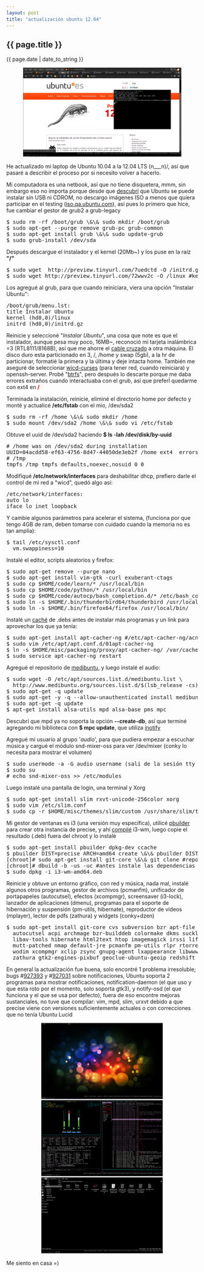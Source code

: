 ```yaml
---
layout: post
title: "actualización ubuntu 12.04"
---
```


## {{ page.title }}

<p class="date">{{ page.date | date_to_string }}</p>

<div align="center" id="img"><a href="/assets/img/49.png" target="_blank"><img src="/assets/img/49.png" style="width: 417px; height: 234px;"></a>
</div>

He actualizado mi laptop de Ubuntu 10.04 a la 12.04 LTS (n___n)/, así que pasaré a describir el proceso por si necesito volver a hacerlo.

Mi computadora es una netbook, así que no tiene disquetera, mmm, sin embargo eso no importa porque desde que <a href="http://chilicuil.github.com/all/os/2010/05/19/ubuntu-desde-windows-nowubi-netinstaller.html" target="_blank">descubrí</a> que Ubuntu se puede instalar sin USB ni CDROM, no descargo imágenes ISO a menos que quiera participar en el testing (<a href="http://iso.qa.ubuntu.com" target="_blank">iso.qa.ubuntu.com</a>), así pues lo primero que hice, fue cambiar el gestor de grub2 a grub-legacy

<pre class="sh_sh">
$ sudo rm -rf /boot/grub \&\& sudo mkdir /boot/grub
$ sudo apt-get --purge remove grub-pc grub-common
$ sudo apt-get install grub \&\& sudo update-grub
$ sudo grub-install /dev/sda
</pre>

Después descargue el instalador y el kernel (20Mb~) y los puse en la raíz **"/"**

<pre class="sh_sh">
$ sudo wget  http://preview.tinyurl.com/7uedctd -O /initrd.gz #instalador
$ sudo wget http://preview.tinyurl.com/72wwv2c -O /linux #kernel
</pre>

Los agregué al grub, para que cuando reiniciara, viera una opción "Instalar Ubuntu":

<pre class="sh_properties">
/boot/grub/menu.lst:
title Instalar Ubuntu
kernel (hd0,0)/linux
initrd (hd0,0)/initrd.gz
</pre>

Reinicie y seleccioné "<em>Instalar Ubuntu</em>", una cosa que note es que el instalador, aunque pesa muy poco, 16MB~, reconoció mi tarjeta inalámbrica =3 (RTL8111/8168B), así que me ahorre el <a href="http://chilicuil.github.com/all/random/2010/12/14/compartir-conexion-pc-a-pc.html" target="_blank">cable cruzado</a> a otra máquina. El disco duro esta particionado en 3, /, /home y swap (5gb), a la hr de particionar, formatié la primera y la última y deje intacta home. También me aseguré de seleccionar <a href="http://chilicuil.github.com/all/random/2010/12/07/conexion-alambrica-inalambrica-al-mismo-tiempo.html" target="_blank">wicd-curses</a> (para tener red, cuando reiniciara) y openssh-server. Probé "<a href="http://en.wikipedia.org/wiki/Btrfs" target="_blank">btrfs</a>", pero después lo descarte porque me daba errores extraños cuando interactuaba con el grub, así que preferĺ quedarme con ext4 en <strong><span style="color: rgb(255, 0, 0);">/</span></strong>

Terminada la instalación, reinicie, eliminé el directorio home por defecto y monté y actualicé **/etc/fstab** con el mio, /dev/sda2

<pre class="sh_sh">
$ sudo rm -rf /home \&\& sudo mkdir /home
$ sudo mount /dev/sda2 /home \&\& sudo vi /etc/fstab
</pre>

Obtuve el uuid de /dev/sda2 haciendo **$ ls -lah /dev/disk/by-uuid**

<pre>
# /home was on /dev/sda2 during installation
UUID=04acdd58-ef63-4756-8d47-44050de3eb2f /home ext4  errors=remount-ro 0 1
# /tmp
tmpfs /tmp tmpfs defaults,noexec,nosuid 0 0
</pre>

Modifiqué **/etc/network/interfaces** para deshabilitar dhcp, prefiero darle el control de mi red a "wicd", quedó algo así:

<pre class="sh_properties">
/etc/network/interfaces:
auto lo
iface lo inet loopback
</pre>

Y cambie algunos parámetros para acelerar el sistema, (funciona por que tengo 4GB de ram, deben tomarse con cuidado cuando la memoria no es tan amplia):

<pre class="sh_properties">
$ tail /etc/sysctl.conf
  vm.swappiness=10
</pre>

Instalé el editor, scripts aleatorios y firefox:

<pre class="sh_sh">
$ sudo apt-get remove --purge nano 
$ sudo apt-get install vim-gtk -curl exuberant-ctags
$ sudo cp $HOME/code/learn/* /usr/local/bin 
$ sudo cp $HOME/code/python/* /usr/local/bin
$ sudo cp $HOME/code/autocp/bash_completion.d/* /etc/bash_completion.d/
$ sudo ln -s $HOME/.bin/thunderbird64/thunderbird /usr/local/bin/
$ sudo ln -s $HOME/.bin/firefox64/firefox /usr/local/bin/
</pre>

Instalé un <a href="http://chilicuil.github.com/all/os/2011/11/18/cache-de-paquetes-deb.html" target="_blank">caché</a> de .debs antes de instalar más programas y un link para aprovechar los que ya tenía:

<pre class="sh_sh">
$ sudo apt-get install apt-cacher-ng #/etc/apt-cacher-ng/acng.conf //9999
$ sudo vim /etc/apt/apt.conf.d/01apt-cacher-ng
$ ln -s $HOME/misc/packaging/proxy/apt-cacher-ng/ /var/cache/apt-cacher-ng
$ sudo service apt-cacher-ng restart
</pre>

Agregué el repositorio de <a href="http://medibuntu.org/" target="_blank">medibuntu</a>, y luego instalé el audio:

<pre class="sh_sh">
$ sudo wget -O /etc/apt/sources.list.d/medibuntu.list \
  http://www.medibuntu.org/sources.list.d/$(lsb_release -cs).list
$ sudo apt-get -q update 
$ sudo apt-get -y -q --allow-unauthenticated install medibuntu-keyring
$ sudo apt-get -q update
$ apt-get install alsa-utils mpd alsa-base pms mpc
</pre>

Descubrí que mpd ya no soporta la opción **--create-db**, así que terminé agregando mi biblioteca con **$ mpc update**, que utiliza <a href="http://en.wikipedia.org/wiki/Inotify" target="_blank">inotify</a>

Agregué mi usuario al grupo '<em>audio</em>', para que pudiera empezar a escuchar música y cargué el módulo snd-mixer-oss para ver /dev/mixer (conky lo necesita para mostrar el volumen)

<pre class="sh_sh">
$ sudo usermode -a -G audio username (salí de la sesión tty y volví a entrar)
$ sudo su
# echo snd-mixer-oss >> /etc/modules
</pre>

Luego instalé una pantalla de login, una terminal y Xorg

<pre class="sh_sh">
$ sudo apt-get install slim rxvt-unicode-256color xorg
$ sudo vim /etc/slim.conf
$ sudo cp -r $HOME/misc/themes/slim/custom /usr/share/slim/themes
</pre>

Mi gestor de ventanas es i3 (una versión muy específica), utilicé <a href="http://viajemotu.wordpress.com/2010/08/10/notas-sobre-pbuilder/" target="_blank">pbuilder</a> para crear otra instancia de precise, y ahí <a href="http://chilicuil.github.com/all/random/2010/06/16/i3-ebf3.html" target="_blank">compilé</a> i3-wm, luego copie el resultado (.deb) fuera del chroot y lo instalé

<pre class="sh_sh">
$ sudo apt-get install pbuilder dpkg-dev ccache
$ pbuilder DIST=precise ARCH=amd64 create \&\& pbuilder DIST=precise ARCH=amd64 login
[chroot]# sudo apt-get install git-core \&\& git clone #repositorio-i3-git# \&\& cd i3-wm
[chroot]# dbuild -b -us -uc #antes instale las dependencias
$ sudo dpkg -i i3-wm-amd64.deb
</pre>

Reinicie y obtuve un entorno gráfico, con red y música, nada mal, instalé algunos otros programas, gestor de archivos (pcmanfm), unificador de portapapeles (autocutsel), efectos (xcompmgr), screensaver (i3-lock), lanzador de aplicaciones (dmenu), programas para el soporte de hibernación y suspensión (pm-utils, hibernate), reproductor de videos (mplayer), lector de pdfs (zathura) y widgets (conky+dzen)

<pre class="sh_sh">
$ sudo apt-get install git-core cvs subversion bzr apt-file synaptic unzip zip rar unrar
  autocutsel acpi archmage bzr-builddeb colormake dkms suckless-tools feh notify-osd
  libav-tools hibernate html2text htop imagemagick irssi liferea mkvtoolnix mpgtx mplayer
  mutt-patched nmap default-jre pcmanfm pm-utils rlpr rtorrent sox tree unetbootin wget
  wodim xcompmgr xclip zsync gnupg-agent lxappearance libwww-perl i3lock virtaal conky-cli
  zathura gtk2-engines-pixbuf geoclue-ubuntu-geoip redshift #dzen2 - $HOME/code/dzen2/dzen2
</pre>

En general la actualización fue buena, solo encontré 1 problema irresoluble; bugs #<a href="https://bugs.launchpad.net/ubuntu/+source/gdk-pixbuf/+bug/927393" target="_blank">927393</a> y #<a href="https://bugs.launchpad.net/ubuntu/+source/notification-daemon/+bug/927031" target="_blank">927031</a> sobre notificaciones, Ubuntu soporta 2 programas para mostrar notificaciones, notification-daemon (el que uso y que esta roto por el momento, solo soporta gtk3), y notify-osd (el que funciona y el que se usa por defecto), fuera de eso encontre mejoras sustanciales, no tuve que compilar: vim, mpd, slim, urxvt debido a que precise viene con versiones suficientemente actuales o con correcciones que no tenía Ubuntu Lucid

<div align="center" id="img"><a href="/assets/img/50.png" target="_blank"><img src="/assets/img/50.png" style="width: 320px; height: 200px;"></a> <a href="/assets/img/51.png" target="_blank"><img src="/assets/img/51.png" style="width: 320px; height: 200px;"></a> <a href="/assets/img/52.png" target="_blank"><img src="/assets/img/52.png" style="width: 320px; height: 200px;"></a>
</div>

Me siento en casa =)

